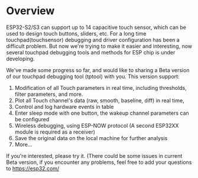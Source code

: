 # Overview

ESP32-S2/S3 can support up to 14 capacitive touch sensor, which can be used to design touch buttons, sliders, etc. For a long time touchpad(touchsensor) debugging and driver configuration has been a difficult problem. But now we're trying to make it easier and interesting, now several touchpad debugging tools and methods for ESP chip is under developing.

We've made some progress so far, and would like to sharing a Beta version of our touchpad debugging tool (tptool) with you. This version support:

1. Modification of all Touch parameters in real time, including thresholds, filter parameters, and more.
2. Plot all Touch channel's data (raw, smooth, baseline, diff) in real time,
3. Control and log hardware events in table
4. Enter sleep mode with one button, the wakeup channel parameters can be configured
5. Wireless debugging, using ESP-NOW protocol (A second ESP32XX module is required as a receiver)
6. Save the original data on the local machine for further analysis
7. More...

If you're interested, please try it. (There could be some issues in current Beta version, if you encounter any problems, feel free to add your questions to https://esp32.com/